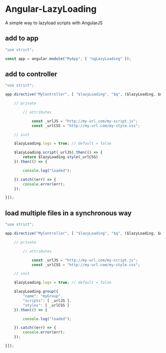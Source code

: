 # Angular-LazyLoading
A simple way to lazyload scripts with AngularJS

## add to app

```javascript
"use strict";

const app = angular.module("MyApp", [ "ngLazyLoading" ]);
```

## add to controller

```javascript
"use strict";

app.directive("MyController", [ "$lazyLoading", "$q", ($lazyLoading, $q) => {

	// private

		// attributes

			const _urlJS = "http://my-url.com/my-script.js";
			const _urlCSS = "http://my-url.com/my-style.css";

	// init

	$lazyLoading.logs = true; // default = false

	$lazyLoading.script(_urlJS).then(() => {
		return $lazyLoading.style(_urlCSS)
	}).then(() => {

		console.log("loaded");

	}).catch((err) => {
		console.error(err);
	});

}]);
```

## load multiple files in a synchronous way

```javascript
"use strict";

app.directive("MyController", [ "$lazyLoading", "$q", ($lazyLoading, $q) => {

	// private

		// attributes

			const _urlJS = "http://my-url.com/my-script.js";
			const _urlCSS = "http://my-url.com/my-style.css";

	// init

	$lazyLoading.logs = true; // default = false

	$lazyLoading.group({
		"name": "myGroup",
		"scripts": [ _urlJS ],
		"styles": [ _urlCSS ]
	}).then(() => {

		console.log("loaded");

	}).catch((err) => {
		console.error(err);
	});

}]);
```
